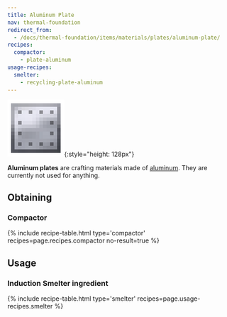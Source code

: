 ```yaml
---
title: Aluminum Plate
nav: thermal-foundation
redirect_from:
  - /docs/thermal-foundation/items/materials/plates/aluminum-plate/
recipes:
  compactor:
    - plate-aluminum
usage-recipes:
  smelter:
    - recycling-plate-aluminum
---
```


![Aluminum plate](/assets/images/thermal-foundation/plate-aluminum.png){:style="height: 128px"}


**Aluminum plates** are crafting materials made of
[aluminum](/docs/aluminum-ingot/). They are currently not used for anything.


Obtaining
---------

### Compactor
{% include recipe-table.html type='compactor' recipes=page.recipes.compactor no-result=true %}


Usage
-----

### Induction Smelter ingredient
{% include recipe-table.html type='smelter' recipes=page.usage-recipes.smelter %}
